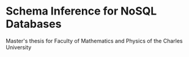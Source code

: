 # Schema Inference for NoSQL Databases

Master's thesis for Faculty of Mathematics and Physics of the Charles University
